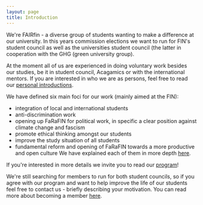 ```yaml
---
layout: page
title: Introduction
---
```


We're FAIRfin - a diverse group of students wanting to make a difference at our university. In this years commission elections we want to run for FIN's student council as well as the universities student council (the latter in cooperation with the GHG (green university group). 

At the moment all of us are experienced in doing voluntary work besides our studies, be it in student council, Acagamics or with the international mentors. If you are interested in who we are as persons, feel free to read our [personal introductions](/introductions). 

We have defined six main foci for our work (mainly aimed at the FIN): 
- integration of local and international students
- anti-discrimination work
- opening up FaRaFIN for political work, in specific a clear position against climate change and fascism
- promote ethical thinking amongst our students
- improve the study situation of all students
- fundamental reform and opening of FaRaFIN towards a more productive and open culture
We have explained each of them in more depth [here](/focus).

If you're interested in more details we invite you to read our [program](/program)! 

We're still searching for members to run for both student councils, so if you agree with our program and want to help improve the life of our students feel free to contact us - briefly describing your motivation. You can read more about becoming a member [here](join-us).
